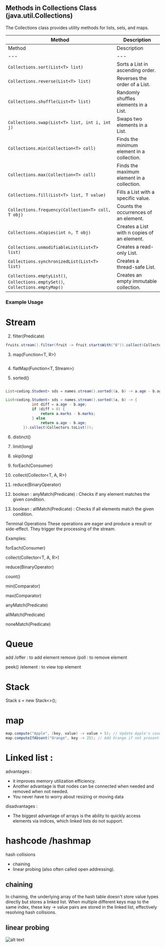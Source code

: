 ## Methods in Collections Class (java.util.Collections)

The Collections class provides utility methods for lists, sets, and maps.

| Method | Description |
| --- | --- |
| Method | Description |
| --- | --- |
| `Collections.sort(List<T> list)`              | Sorts a List in ascending order. |
| `Collections.reverse(List<T> list)`           | Reverses the order of a List. |
| `Collections.shuffle(List<T> list)`           | Randomly shuffles elements in a List. |
| `Collections.swap(List<T> list, int i, int j)` | Swaps two elements in a List. |
| `Collections.min(Collection<T> coll)`             | Finds the minimum element in a collection. |
| `Collections.max(Collection<T> coll)`             | Finds the maximum element in a collection. |
| `Collections.fill(List<T> list, T value)`         | Fills a List with a specific value. |
| `Collections.frequency(Collection<T> coll, T obj)` | Counts the occurrences of an element. |
| `Collections.nCopies(int n, T obj)`               | Creates a List with n copies of an element. |
| `Collections.unmodifiableList(List<T> list)`      | Creates a read-only List. |
| `Collections.synchronizedList(List<T> list)`          | Creates a thread-safe List. |
| `Collections.emptyList()`, `Collections.emptySet()`, `Collections.emptyMap()` | Creates an empty immutable collection. |

### Example Usage

# Stream 

2. filter(Predicate<T>)

```java
fruits.stream().filter(fruit -> fruit.startsWith("B")).collect(Collectors.toList());
```
3. map(Function<T, R>)
```java

```

4. flatMap(Function<T, Stream<R>>)

5. sorted()

```java

List<coding.Student> sds = names.stream().sorted((a, b) -> a.age - b.age).collect(Collectors.toList());

List<coding.Student> sds = names.stream().sorted((a, b) -> {
            int diff = a.age - b.age;
            if (diff > 0) {
                return a.marks - b.marks;
            } else
                return a.age - b.age;
        }).collect(Collectors.toList());
```

6. distinct()
7. limit(long)
8. skip(long)
9. forEach(Consumer<T>)
10. collect(Collector<T, A, R>)

11. reduce(BinaryOperator<T>)
12. boolean : anyMatch(Predicate<T>) : Checks if any element matches the given condition.
13. boolean : allMatch(Predicate<T>) : Checks if all elements match the given condition.


Terminal Operations
These operations are eager and produce a result or side-effect. They trigger the processing of the stream.

Examples:

forEach(Consumer<T>)

collect(Collector<T, A, R>)

reduce(BinaryOperator<T>)

count()

min(Comparator<T>)

max(Comparator<T>)

anyMatch(Predicate<T>)

allMatch(Predicate<T>)

noneMatch(Predicate<T>)







# Queue
add /offer : to add element
remove /poll : to remove element

peek() /element : to view top element


# Stack

Stack<Integer> s = new Stack<>();

# map
```java
map.compute("Apple", (key, value) -> value + 5); // Update Apple's count by 5
map.computeIfAbsent("Orange", key -> 25); // Add Orange if not present

```


# Linked list :

advantages :
 - it improves memory utilization efficiency.
 - Another advantage is that nodes can be connected when needed and removed when not needed. 
 - You never have to worry about resizing or moving data

 disadvantages :
 - The biggest advantage of arrays is the ability to quickly access elements via indices, which linked lists do not support.

# hashcode /hashmap

hash collisions
 - chaining  
 - linear probing (also often called open addressing).

## chaining
In chaining, the underlying array of the hash table doesn't store value types directly but stores a linked list. When multiple different keys map to the same index, these key -> value pairs are stored in the linked list, effectively resolving hash collisions.

## linear probing 
![alt text](notes47/image.png)